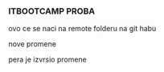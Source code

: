 ### ITBOOTCAMP PROBA

<p>ovo ce se naci na remote folderu na git habu</p>


<p>nove promene</p>

<p>pera je izvrsio promene</p>
